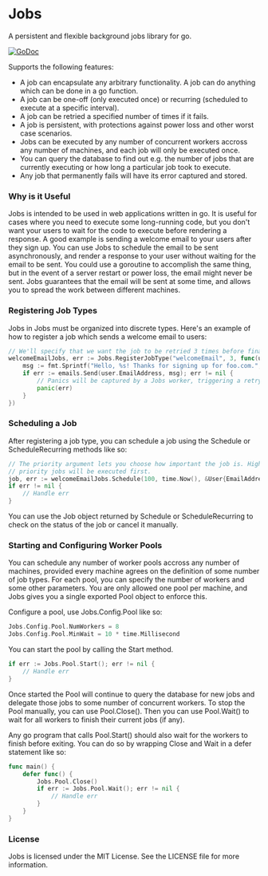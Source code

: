 # Jobs

A persistent and flexible background jobs library for go.

[![GoDoc](https://godoc.org/github.com/albrow/Jobs?status.svg)](https://godoc.org/github.com/albrow/Jobs)

Supports the following features:

 - A job can encapsulate any arbitrary functionality. A job can do anything
   which can be done in a go function.
 - A job can be one-off (only executed once) or recurring (scheduled to
   execute at a specific interval).
 - A job can be retried a specified number of times if it fails.
 - A job is persistent, with protections against power loss and other worst
   case scenarios.
 - Jobs can be executed by any number of concurrent workers accross any
   number of machines, and each job will only be executed once.
 - You can query the database to find out e.g. the number of jobs that are
   currently executing or how long a particular job took to execute.
 - Any job that permanently fails will have its error captured and stored.

### Why is it Useful

Jobs is intended to be used in web applications written in go. It is useful for
cases where you need to execute some long-running code, but you don't want your users
to wait for the code to execute before rendering a response. A good example is sending
a welcome email to your users after they sign up. You can use Jobs to schedule the email
to be sent asynchronously, and render a response to your user without waiting for the email
to be sent. You could use a goroutine to accomplish the same thing, but in the event of
a server restart or power loss, the email might never be sent. Jobs guarantees that the
email will be sent at some time, and allows you to spread the work between different
machines.

### Registering Job Types

Jobs in Jobs must be organized into discrete types. Here's an example of
how to register a job which sends a welcome email to users:

``` go
// We'll specify that we want the job to be retried 3 times before finally failing
welcomeEmailJobs, err := Jobs.RegisterJobType("welcomeEmail", 3, func(user *User) {
	msg := fmt.Sprintf("Hello, %s! Thanks for signing up for foo.com.", user.Name)
	if err := emails.Send(user.EmailAddress, msg); err != nil {
		// Panics will be captured by a Jobs worker, triggering a retry
		panic(err)
	}
})
```

### Scheduling a Job

After registering a job type, you can schedule a job using the Schedule or ScheduleRecurring
methods like so:

``` go
// The priority argument lets you choose how important the job is. Higher
// priority jobs will be executed first.
job, err := welcomeEmailJobs.Schedule(100, time.Now(), &User{EmailAddress: "foo@example.com"})
if err != nil {
	// Handle err
}
```

You can use the Job object returned by Schedule or ScheduleRecurring to check on the status of
the job or cancel it manually.

### Starting and Configuring Worker Pools

You can schedule any number of worker pools accross any number of machines, provided every machine
agrees on the definition of some number of job types. For each pool, you can specify the number of
workers and some other parameters. You are only allowed one pool per machine, and Jobs gives you a
single exported Pool object to enforce this.

Configure a pool, use Jobs.Config.Pool like so:

``` go
Jobs.Config.Pool.NumWorkers = 8
Jobs.Config.Pool.MinWait = 10 * time.Millisecond
```

You can start the pool by calling the Start method.

``` go
if err := Jobs.Pool.Start(); err != nil {
	// Handle err
}
```

Once started the Pool will continue to query the database for new jobs and delegate those jobs to
some number of concurrent workers. To stop the Pool manually, you can use Pool.Close(). Then you can
use Pool.Wait() to wait for all workers to finish their current jobs (if any).

Any go program that calls Pool.Start() should also wait for the workers to finish before exiting. You
can do so by wrapping Close and Wait in a defer statement like so:

``` go
func main() {
	defer func() {
		Jobs.Pool.Close()
		if err := Jobs.Pool.Wait(); err != nil {
			// Handle err
		}
	}
}
```

### License

Jobs is licensed under the MIT License. See the LICENSE file for more information.
